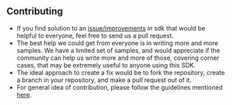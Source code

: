 ## Contributing

* If you find solution to an [issue/improvements](https://github.com/paypal/PayPal-PHP-SDK/issues) in sdk that would be helpful to everyone, feel free to send us a pull request.
* The best help we could get from everyone is in writing more and more samples. We have a limited set of samples, and would appreciate if the community can help us write more and more of those, covering corner cases, that may be extremely useful to anyone using this SDK.
* The ideal approach to create a fix would be to fork the repository, create a branch in your repository, and make a pull request out of it.
* For general idea of contribution, please follow the guidelines mentioned [here](https://guides.github.com/activities/contributing-to-open-source/).
